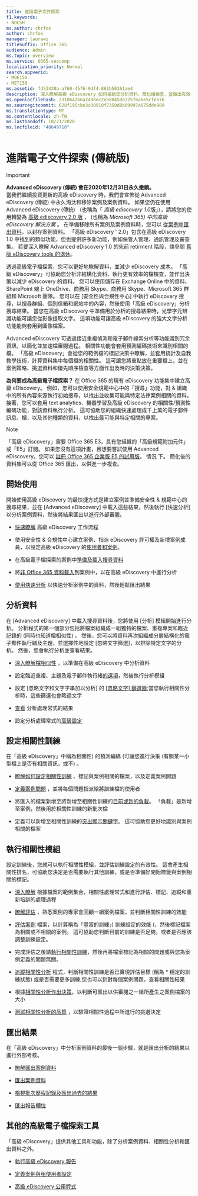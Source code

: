 ```yaml
---
title: 進階電子文件探索
f1.keywords:
- NOCSH
ms.author: chrfox
author: chrfox
manager: laurawi
titleSuffix: Office 365
audience: Admin
ms.topic: overview
ms.service: O365-seccomp
localization_priority: Normal
search.appverid:
- MOE150
- MET150
ms.assetid: fd53438a-a760-45f6-9df4-861b50161ae4
description: 深入瞭解高級 eDiscovery 如何協助您分析資料、簡化檔檢查，並做出有效 eDiscovery 的決策。
ms.openlocfilehash: 231064266a2498ec2eb8845da325fba6e5cfeb76
ms.sourcegitcommit: 628f195cbe3c00910f7350d8b09997a675dde989
ms.translationtype: MT
ms.contentlocale: zh-TW
ms.lasthandoff: 10/21/2020
ms.locfileid: "48649710"
---
```

# <a name="advanced-ediscovery-classic"></a>進階電子文件探索 (傳統版)

> [!IMPORTANT]
> **Advanced eDiscovery (傳統) 會在2020年12月31日永久撤銷。**<br/>
> 當我們繼續投資更新的高級 eDiscovery 時，我們會宣佈從 Advanced eDiscovery (傳統) 中永久淘汰和移除案例及案例資料。
> 如果您仍在使用 Advanced eDiscovery (傳統) （也稱為「 *高級 ediscovery 1.0*版」），請將您的使用轉變為 [高級 ediscovery 2.0 版](overview-ediscovery-20.md) ， (也稱為 *Microsoft 365) 中的高級 eDiscovery 解決方案* 。  在準備移除所有案例及案例資料時，您可以 [從案例中匯出資料](https://docs.microsoft.com/microsoft-365/compliance/export-results-in-advanced-ediscovery?view=o365-worldwide)，以封存案例資料。
> 「高級 eDiscovery ' 2.0」包含在高級 eDiscovery 1.0 中找到的類似功能，但也提供許多新功能，例如保管人管理、通訊管理及審查集。 若要深入瞭解 Advanced eDiscovery 1.0 的先前 retirment 階段，請參閱 [舊版 eDiscovery tools 的退休](legacy-ediscovery-retirement.md#advanced-ediscovery-v10)。

透過高級電子檔探索，您可以更好地瞭解資料，並減少 eDiscovery 成本。 「高級 eDiscovery」可協助您分析非結構化資料、執行更有效率的檔檢查，並作出決策以減少 eDiscovery 的資料。 您可以使用儲存在 Exchange Online 中的資料、SharePoint 線上 OneDrive、商務用 Skype、商務用 Skype、Microsoft 365 群組和 Microsoft 團隊。 您可以在 [安全性與合規性中心] 中執行 eDiscovery 搜尋，以搜尋群組、個別信箱和網站中的內容，然後使用「高級 eDiscovery」分析搜尋結果。 當您在高級 eDiscovery 中準備用於分析的搜尋結果時，光學字元辨識功能可讓您從影像提取文字。 這項功能可讓高級 eDiscovery 的強大文字分析功能能夠套用到圖像檔案。
  
Advanced eDiscovery 可透過接近重複偵測和電子郵件線索分析等功能識別冗余資訊，以簡化並加速檔審閱過程。 相關性功能會套用預測編碼技術來識別相關的檔。 「高級 eDiscovery」會從您的範例檔的標記決策中瞭解，並套用統計及自我教學技術，計算資料集中每個檔的相關性。 這可讓您將重點放在重要檔上，並在案例策略、挑選資料和優先順序檢查等方面作出及時的決策決策。
  
 **為何要成為高級電子檔探索？** 在 Office 365 的現有 eDiscovery 功能集中建立高級 eDiscovery。 例如，您可以使用安全規範中心中的「搜尋」功能，對 &amp; 組織中的所有內容來源執行初始搜尋，以找出並收集可能與特定法律案例相關的資料。 接著，您可以套用 text analytics、機器學習及高級 eDiscovery 的相關性/預測性編碼功能，對該資料執行分析。 這可協助您的組織快速處理成千上萬的電子郵件訊息、檔，以及其他種類的資料，以找出最可能與特定相關的專案。 
 
> [!NOTE]
> 「高級 eDiscovery」需要 Office 365 E3，具有您組織的「高級規範附加元件」或「E5」訂閱。 如果您沒有這項計畫，且想要嘗試使用 Advanced eDiscovery，您可以 [註冊 Office 365 企業版 E5 的試用版](https://go.microsoft.com/fwlink/p/?LinkID=698279)。 情況 下。 簡化後的資料集可以從 Office 365 匯出，以供進一步複查。 
  
## <a name="get-started"></a>開始使用

開始使用高級 eDiscovery 的最快捷方式是建立案例並準備安全性 & 規範中心的搜尋結果，並在 [Advanced eDiscovery] 中載入這些結果，然後執行 [快速分析] 以分析案例資料，然後將結果匯出以進行外部審閱。
  
- [快速瞭解](quick-setup-for-advanced-ediscovery.md) 高級 eDiscovery 工作流程 
    
- 使用安全性 & 合規性中心建立案例、指派 eDiscovery 許可權及新增案例成員，以設定高級 eDiscovery 的[使用者和案例](set-up-users-and-cases-in-advanced-ediscovery.md)。 
    
- 在高級電子檔探索的案例中[準備及載入搜尋資料](prepare-data-for-advanced-ediscovery.md) 
    
- 將[非 Office 365 資料載入](import-non-office-365-data-into-advanced-ediscovery.md)到案例中，以在高級 eDiscovery 中進行分析 
    
- [使用快速分析](use-express-analysis-in-advanced-ediscovery.md) 以快速分析案例中的資料，然後輕鬆匯出結果 
    
## <a name="analyze-data"></a>分析資料

在 [Advanced eDiscovery] 中載入搜尋資料後，您將使用 [分析] 模組開始進行分析。 分析程式的第一個部分包括將檔案組織成一組獨特的檔案、重複專案和臨近記錄的 (同時也知道檔相似性) 。 然後，您可以將資料再次組織成分層結構化的電子郵件執行緒及主題，並選擇性地設定 [忽略文字篩選]，以排除特定文字的分析。 然後，您會執行分析並查看結果。
  
- [深入瞭解檔相似性](understand-document-similarity-in-advanced-ediscovery.md) ，以準備在高級 eDiscovery 中分析資料 
    
- 設定臨近重複、主題及電子郵件執行緒[的選項](set-analyze-options-in-advanced-ediscovery.md)，然後執行分析模組 
    
- 設定 [忽略文字和文字字串加以分析] 的 [[忽略文字] 篩選器](set-ignore-text-in-advanced-ediscovery.md);當您執行相關性分析時，這些篩選也會略過文字 
    
- [查看](view-analyze-results-in-advanced-ediscovery.md) 分析處理常式的結果 
    
- 設定分析處理常式的[高級設定](set-analyze-advanced-settings-in-advanced-ediscovery.md) 
    
## <a name="set-up-relevance-training"></a>設定相關性訓練

在「高級 eDiscovery」中稱為相關性) 的預測編碼 (可讓您進行決策 (有關某一小型檔上是否有相關資訊，或不) 。
  
- [瞭解如何設定相關性訓練](manage-relevance-setup-in-advanced-ediscovery.md) 、標記與案例相關的檔案，以及定義案例問題 
    
- [定義案例問題](define-issues-and-assign-users.md) ，並將每個問題指派給將訓練檔的使用者 
    
- 將匯入的檔案新增至將新增至相關性訓練的[目前或新的負載](set-up-loads-to-add-imported-files.md)。 「負載」是新增至案例，然後用於相關性訓練的新批次檔 
    
- 定義可以新增至相關性訓練的[突出顯示關鍵字](define-highlighted-keywords-and-advanced-options.md)。 這可協助您更好地識別與案例相關的檔案 
    
## <a name="run-the-relevance-module"></a>執行相關性模組

設定訓練後，您就可以執行相關性模組，並評估訓練設定的有效性。 這會產生相關性排名，可協助您決定是否需要執行其他訓練，或是否準備好開始標籤與案例相關的標記。
  
- [深入瞭解](use-relevance-in-advanced-ediscovery.md) 根據檔案的範例集合，相關性處理常式和進行評估、標記、追蹤和重新培訓的處理過程 
    
- [瞭解評估](assessment-in-relevance-in-advanced-ediscovery.md) ，熟悉案例的專家會回顧一組案例檔案，並判斷相關性訓練的效能 
    
- [評估案例](tagging-and-assessment-in-advanced-ediscovery.md) 檔案，以計算稱為「豐富的訓練」) 訓練設定的效能 (，然後標記檔案為相關或不相關的案例。 這可協助您判斷目前的訓練是否足夠，或者是否應該調整訓練設定。 
    
- 完成評估之後請[執行相關性訓練](tagging-and-relevance-training-in-advanced-ediscovery.md)，然後再將檔案標記為相關的問題或與您為案例定義的問題無關。 
    
- [追蹤相關性分析](track-relevance-analysis-in-advanced-ediscovery.md) 程式，判斷相關性訓練是否已實現評估目標 (稱為 * 穩定的訓練狀態) 或是否需要更多訓練;您也可以針對每個案例問題，查看相關性結果 
    
- 根據[相關性分析作出決策](decision-based-on-the-results-in-advanced-ediscovery.md)，以判斷可匯出以供審閱之一組所產生之案例檔案的大小 
    
- [測試相關性分析的品質](test-relevance-analysis-in-advanced-ediscovery.md) ，以驗證相關性過程中所進行的挑選決定 
    
## <a name="export-results"></a>匯出結果

在「高級 eDiscovery」中分析案例資料的最後一個步驟，就是匯出分析的結果以進行外部考核。
  
- [瞭解匯出案例資料](export-case-data-in-advanced-ediscovery.md)
    
- [匯出案例資料](export-results-in-advanced-ediscovery.md)
    
- [檢視批次歷程記錄及匯出過去的結果](view-batch-history-and-export-past-results.md)
    
- [匯出報告欄位](export-report-fields-in-advanced-ediscovery.md)
    
## <a name="other-advanced-ediscovery-tools"></a>其他的高級電子檔探索工具

「高級 eDiscovery」提供其他工具和功能，除了分析案例資料、相關性分析和匯出資料之外。
  
- [執行高級 eDiscovery 報告](run-reports-in-advanced-ediscovery.md)
    
- [定義案例與租使用者設定](define-case-and-tenant-settings-in-advanced-ediscovery.md)
    
- [高級 eDiscovery 公用程式](use-advanced-ediscovery-utilities.md)

